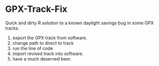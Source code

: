 # GPX-Track-Fix
Quick and dirty R solution to a known daylight savings bug in some GPX tracks.

1) export the GPX track from software.
2) change path to direct to track
3) run the line of code
4) import revised track into software.
5) have a much deserved beer.
